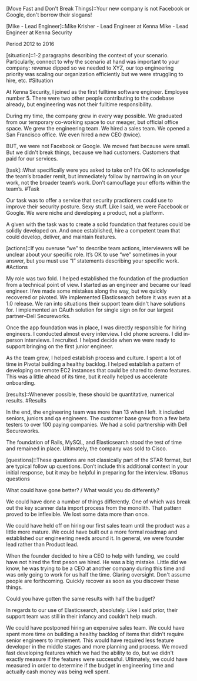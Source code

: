 [Move Fast and Don't Break Things]::Your new company is not Facebook or Google,
don't borrow their slogans!

[Mike - Lead Engineer]::Mike Krisher - Lead Engineer at Kenna
Mike - Lead Engineer at Kenna Security

[https://linkedin.com/in/mkrisher]::LinkedIn
[https://mikekrisher.com]::mikekrisher.com

Period
 2012 to 2016

[situation]::1-2 paragraphs describing the context of your scenario. Particularly, connect to why the scenario at hand was important to your company: revenue dipped so we needed to XYZ, our top engineering priority was scaling our organization efficiently but we were struggling to hire, etc.
#Situation

At Kenna Security, I joined as the first fulltime software engineer. Employee
number 5. There were two other people contributing to the codebase already, but 
engineering was not their fulltime responsibility.

During my time, the company grew in every way possible. We graduated from our 
temporary co-working space to our meager, but official office space. We grew the
engineering team. We hired a sales team. We opened a San Francisco office. 
We even hired a new CEO (twice).

BUT, we were not Facebook or Google. We moved fast because were small. But we
didn't break things, because we had customers. Customers that paid for our
services.

[task]::What specifically were you asked to take on? It’s OK to acknowledge the team’s broader remit, but immediately follow by narrowing in on your work, not the broader team’s work. Don’t camouflage your efforts within the team’s.
#Task

Our task was to offer a service that security practioners could use to improve
their security posture. Sexy stuff. Like I said, we were Facebook or Google. We
were niche and developing a product, not a platform.

A given with the task was to create a solid foundation that features could be
solidly developed on. And once established, hire a competent team that could
develop, deliver, and maintain features.

[actions]::If you overuse “we” to describe team actions, interviewers will be unclear about your specific role. It’s OK to use “we” sometimes in your answer, but you must use “I” statements describing your specific work.
#Actions

My role was two fold. I helped established the foundation of the production from
a technical point of view. I started as an engineer and became our lead
engineer. I/we made some mistakes along the way, but we quickly recovered or
pivoted. We implemented Elasticsearch before it was even at a 1.0 release. We
ran into situations their support team didn't have solutions for. I implemented
an OAuth solution for single sign on for our largest partner–Dell Secureworks.

Once the app foundation was in place, I was directly responsible for hiring
engineers. I conducted almost every interview. I did phone screens. I did
in-person interviews. I recruited. I helped decide when we were ready to support
bringing on the first junior engineer.

As the team grew, I helped establish process and culture. I spent a lot of time
in Pivotal building a healthy backlog. I helped establish a pattern of
developing on remote EC2 instances that could be shared to demo features. This
was a little ahead of its time, but it really helped us accelerate onboarding.

[results]::Whenever possible, these should be quantitative, numerical results.
#Results

In the end, the engineering team was more than 13 when I left. It included
seniors, juniors and qa engineers. The customer base grew from a few beta 
testers to over 100 paying companies. We had a solid partnership with Dell
Secureworks.

The foundation of Rails, MySQL, and Elasticsearch stood the test of time and 
remained in place. Ultimately, the company was sold to Cisco. 

[questions]::These questions are not classically part of the STAR format, but are typical follow up questions. Don’t include this additional context in your initial response, but it may be helpful in preparing for the interview.
#Bonus questions

What could have gone better? / What would you do differently?

We could have done a number of things differently. One of which was break out
the key scanner data import process from the monolith. That pattern proved to 
be inflexible. We lost some data more than once.

We could have held off on hiring our first sales team until the product was a
little more mature. We could have built out a more formal roadmap and
established our engineering needs around it. In general, we were founder lead
rather than Product lead.

When the founder decided to hire a CEO to help with funding, we could have not 
hired the first peson we hired. He was a big mistake. Little did we know, he 
was trying to be a CEO at another company during this time and was only going 
to work for us half the time. Glaring oversight. Don't assume people are 
forthcoming. Quickly recover as soon as you discover these things.

Could you have gotten the same results with half the budget?

In regards to our use of Elasticsearch, absolutely. Like I said prior, their
support team was still in their infancy and couldn't help much.

We could have postponed hiring an expensive sales team. We could have spent more
time on building a healthy backlog of items that didn't require senior engineers
to implement. This would have required less feature developer in the middle
stages and more planning and process. We moved fast developing features which we
had the ability to do, but we didn't exactly measure if the features were
successful. Ultimately, we could have measured in order to determine if the
budget in engineering time and actually cash money was being well spent.

